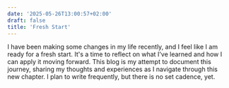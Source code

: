 ```yaml
---
date: '2025-05-26T13:00:57+02:00'
draft: false
title: 'Fresh Start'
---
```


I have been making some changes in my life recently, and I feel like I am ready for a fresh start. It's a time to reflect on what I've learned and how I can apply it moving forward.
This blog is my attempt to document this journey, sharing my thoughts and experiences as I navigate through this new chapter. I plan to write frequently, but there is no set cadence, yet.